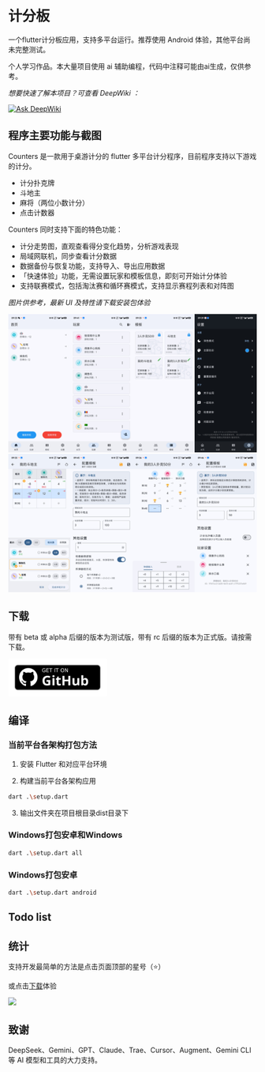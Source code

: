 # 计分板

一个flutter计分板应用，支持多平台运行。推荐使用 Android 体验，其他平台尚未完整测试。

个人学习作品。本大量项目使用 ai 辅助编程，代码中注释可能由ai生成，仅供参考。


_想要快速了解本项目？可查看 DeepWiki ：_
 
[![Ask DeepWiki](https://deepwiki.com/badge.svg)](https://deepwiki.com/youzhiran/counters)

## 程序主要功能与截图

Counters 是一款用于桌游计分的 flutter 多平台计分程序，目前程序支持以下游戏的计分。

- 计分扑克牌
- 斗地主
- 麻将（两位小数计分）
- 点击计数器

Counters 同时支持下面的特色功能：

- 计分走势图，直观查看得分变化趋势，分析游戏表现
- 局域网联机，同步查看计分数据
- 数据备份与恢复功能，支持导入、导出应用数据
- 「快速体验」功能，无需设置玩家和模板信息，即刻可开始计分体验
- 支持联赛模式，包括淘汰赛和循环赛模式，支持显示赛程列表和对阵图

_图片供参考，最新 UI 及特性请下载安装包体验_

<p style="text-align: center;">
    <img alt="snapshots" src="snapshots/1.png">
    <img alt="snapshots" src="snapshots/2.png">
</p>

## 下载

带有 beta 或 alpha 后缀的版本为测试版，带有 rc 后缀的版本为正式版。请按需下载。

<a href="https://github.com/youzhiran/counters/releases"><img alt="Get it on GitHub" src="snapshots/get-it-on-github.svg" width="200px"/></a>


## 编译

### 当前平台各架构打包方法

1. 安装 Flutter 和对应平台环境

2. 构建当前平台各架构应用

  ```bash
  dart .\setup.dart
  ```

3. 输出文件夹在项目根目录dist目录下

### Windows打包安卓和Windows

  ```bash
  dart .\setup.dart all
  ```

### Windows打包安卓

  ```bash
  dart .\setup.dart android
  ```

## Todo list


## 统计

支持开发最简单的方法是点击页面顶部的星号（⭐）

或点击[下载](https://github.com/youzhiran/counters/releases/latest)体验

![](https://img.shields.io/github/downloads/youzhiran/counters/total)

## 致谢

DeepSeek、Gemini、GPT、Claude、Trae、Cursor、Augment、Gemini CLI 等 AI 模型和工具的大力支持。

